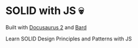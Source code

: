 # SOLID with JS 💀

Built with [Docusaurus 2](https://docusaurus.io/) and [Bard](https://bard.google.com/)

Learn SOLID Design Principles and Patterns with JS